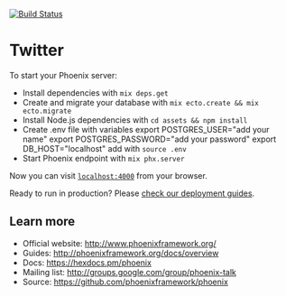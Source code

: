 [![Build Status](https://travis-ci.org/ieatkimchi/twitter-clone.svg?branch=master)](https://travis-ci.org/ieatkimchi/twitter-clone)

# Twitter

To start your Phoenix server:

  * Install dependencies with `mix deps.get`
  * Create and migrate your database with `mix ecto.create && mix ecto.migrate`
  * Install Node.js dependencies with `cd assets && npm install`
  * Create .env file with variables
    export POSTGRES_USER="add your name"
    export POSTGRES_PASSWORD="add your password"
    export DB_HOST="localhost"
    add with `source .env`
  * Start Phoenix endpoint with `mix phx.server`

Now you can visit [`localhost:4000`](http://localhost:4000) from your browser.

Ready to run in production? Please [check our deployment guides](http://www.phoenixframework.org/docs/deployment).

## Learn more

  * Official website: http://www.phoenixframework.org/
  * Guides: http://phoenixframework.org/docs/overview
  * Docs: https://hexdocs.pm/phoenix
  * Mailing list: http://groups.google.com/group/phoenix-talk
  * Source: https://github.com/phoenixframework/phoenix
